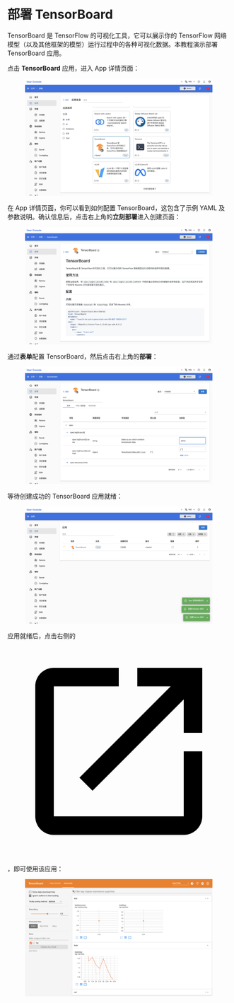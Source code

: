 # 部署 TensorBoard

TensorBoard 是 TensorFlow 的可视化工具，它可以展示你的 TensorFlow 网络模型（以及其他框架的模型）运行过程中的各种可视化数据。本教程演示部署 TensorBoard 应用。

点击 **TensorBoard** 应用，进入 App 详情页面：

<figure class="screenshot">
  <img alt="select-tensorboard" src="../assets/app/select-tensorboard.png" />
</figure>

在 App 详情页面，你可以看到如何配置 TensorBoard，这包含了示例 YAML 及参数说明。确认信息后，点击右上角的**立刻部署**进入创建页面：

<figure class="screenshot">
  <img alt="readme-tensorboard" src="../assets/app/readme-tensorboard.png" />
</figure>

通过**表单**配置 TensorBoard，然后点击右上角的**部署**：

<figure class="screenshot">
  <img alt="form-tensorboard" src="../assets/app/form-tensorboard.png" />
</figure>

等待创建成功的 TensorBoard 应用就绪：

<figure class="screenshot">
  <img alt="wait-for-tensorboard" src="../assets/app/wait-for-tensorboard.png" />
</figure>

应用就绪后，点击右侧的 <span class="twemoji"><svg class="MuiSvgIcon-root MuiSvgIcon-colorPrimary MuiSvgIcon-fontSizeMedium css-jxtyyz" focusable="false" aria-hidden="true" viewBox="0 0 24 24" data-testid="OpenInNewIcon"><path d="M19 19H5V5h7V3H5c-1.11 0-2 .9-2 2v14c0 1.1.89 2 2 2h14c1.1 0 2-.9 2-2v-7h-2zM14 3v2h3.59l-9.83 9.83 1.41 1.41L19 6.41V10h2V3z"></path></svg></span>，即可使用该应用：

<figure class="screenshot">
  <img alt="ui-tensorboard" src="../assets/app/ui-tensorboard.png" />
</figure>
